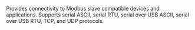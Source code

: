 Provides connectivity to Modbus slave compatible devices and applications. Supports serial ASCII, serial RTU, serial over USB ASCII, serial over USB RTU, TCP, and UDP protocols.















